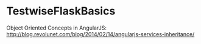 # TestwiseFlaskBasics

Object Oriented Concepts in AngularJS: http://blog.revolunet.com/blog/2014/02/14/angularjs-services-inheritance/
